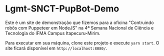 # Lgmt-SNCT-PupBot-Demo

Este é um site de demonstração que fizemos para a oficina "Contruindo robôs com Puppeteer em NodeJS" na 4ª Semana Nacional de Ciência e Tecnologia do IFMA Campus Itapecuru-Mirim.

Para executar em sua máquina, clone este projeto e execute `yarn start`. O site ficará disponível em `http://localhost:8080/`.